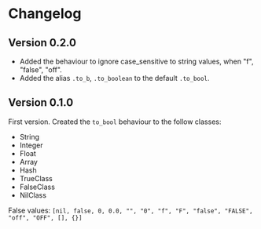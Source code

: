 # Changelog

## Version 0.2.0

* Added the behaviour to ignore case_sensitive to string values, when "f", "false", "off".
* Added the alias `.to_b`, `.to_boolean` to the default `.to_bool`.

## Version 0.1.0

First version. Created the `to_bool` behaviour to the follow classes:

* String
* Integer
* Float
* Array
* Hash
* TrueClass
* FalseClass
* NilClass

False values: `[nil, false, 0, 0.0, "", "0", "f", "F", "false", "FALSE", "off", "OFF", [], {}]`
